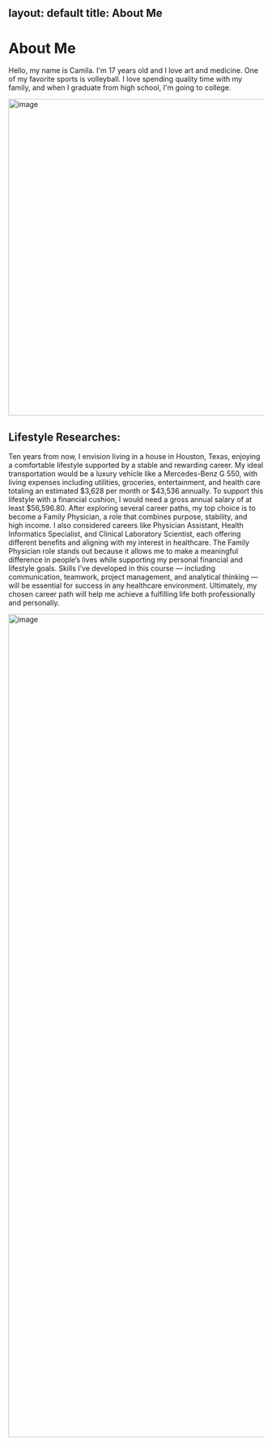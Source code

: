 layout: default
title: About Me
---
# About Me
Hello, my name is Camila. I'm 17 years old and I love art and medicine. One of my favorite sports is volleyball.
I love spending quality time with my family, and when I graduate from high school, I'm going to college.

<img width="542" height="626" alt="image" src="https://github.com/user-attachments/assets/46c76b86-5ec0-4cb2-bcb9-04fb4b60b50a" />


## Lifestyle Researches:
Ten years from now, I envision living in a house in Houston, Texas, enjoying a comfortable lifestyle supported by a stable and rewarding career. My ideal transportation would be a luxury vehicle like a Mercedes-Benz G 550, with living expenses including utilities, groceries, entertainment, and health care totaling an estimated \$3,628 per month or \$43,536 annually. To support this lifestyle with a financial cushion, I would need a gross annual salary of at least \$56,596.80. After exploring several career paths, my top choice is to become a Family Physician, a role that combines purpose, stability, and high income. I also considered careers like Physician Assistant, Health Informatics Specialist, and Clinical Laboratory Scientist, each offering different benefits and aligning with my interest in healthcare. The Family Physician role stands out because it allows me to make a meaningful difference in people’s lives while supporting my personal financial and lifestyle goals. Skills I’ve developed in this course — including communication, teamwork, project management, and analytical thinking — will be essential for success in any healthcare environment. Ultimately, my chosen career path will help me achieve a fulfilling life both professionally and personally.

<img width="1842" height="1627" alt="image" src="https://github.com/user-attachments/assets/6d7396e1-31c7-47eb-bdfb-e2e95063f086" />
